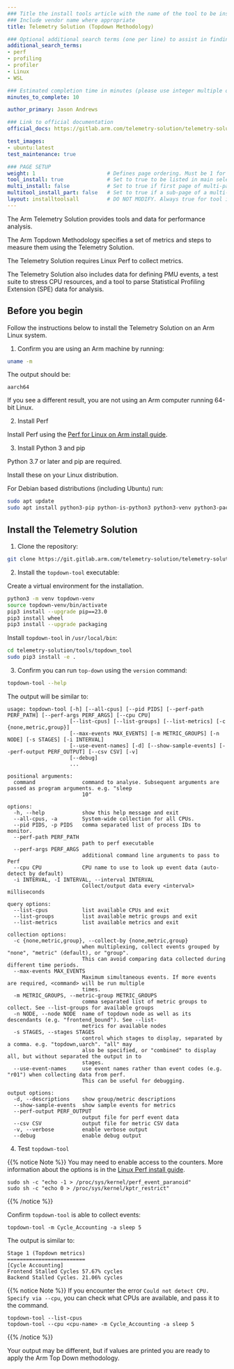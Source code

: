 ```yaml
---
### Title the install tools article with the name of the tool to be installed
### Include vendor name where appropriate
title: Telemetry Solution (Topdown Methodology)

### Optional additional search terms (one per line) to assist in finding the article
additional_search_terms:
- perf
- profiling
- profiler
- Linux
- WSL

### Estimated completion time in minutes (please use integer multiple of 5)
minutes_to_complete: 10

author_primary: Jason Andrews

### Link to official documentation
official_docs: https://gitlab.arm.com/telemetry-solution/telemetry-solution

test_images:
- ubuntu:latest
test_maintenance: true

### PAGE SETUP
weight: 1                       # Defines page ordering. Must be 1 for first (or only) page.
tool_install: true              # Set to true to be listed in main selection page, else false
multi_install: false            # Set to true if first page of multi-page article, else false
multitool_install_part: false   # Set to true if a sub-page of a multi-page article, else false
layout: installtoolsall         # DO NOT MODIFY. Always true for tool install articles
---
```


The Arm Telemetry Solution provides tools and data for performance analysis.

The Arm Topdown Methodology specifies a set of metrics and steps to measure them using the Telemetry Solution.

The Telemetry Solution requires Linux Perf to collect metrics.

The Telemetry Solution also includes data for defining PMU events, a test suite to stress CPU resources, and a tool to parse Statistical Profiling Extension (SPE) data for analysis.

## Before you begin

Follow the instructions below to install the Telemetry Solution on an Arm Linux system.

1. Confirm you are using an Arm machine by running:

```bash
uname -m
```

The output should be:

```output
aarch64
```

If you see a different result, you are not using an Arm computer running 64-bit Linux.

2. Install Perf

Install Perf using the [Perf for Linux on Arm install guide](/install-guides/perf).

3. Install Python 3 and pip

Python 3.7 or later and pip are required.

Install these on your Linux distribution.

For Debian based distributions (including Ubuntu) run:

```bash { target="ubuntu:latest" }
sudo apt update
sudo apt install python3-pip python-is-python3 python3-venv python3-packaging linux-tools-generic linux-tools-$(uname -r) -y
```

## Install the Telemetry Solution

1. Clone the repository:

```bash { target="ubuntu:latest" }
git clone https://git.gitlab.arm.com/telemetry-solution/telemetry-solution.git
```

2. Install the `topdown-tool` executable:

Create a virtual environment for the installation.

```bash
python3 -m venv topdown-venv
source topdown-venv/bin/activate
pip3 install --upgrade pip==23.0
pip3 install wheel
pip3 install --upgrade packaging
```
Install `topdown-tool` in `/usr/local/bin`:

```bash
cd telemetry-solution/tools/topdown_tool
sudo pip3 install -e .
```

3. Confirm you can run `top-down` using the `version` command:

```bash { target="ubuntu:latest" }
topdown-tool --help
```

The output will be similar to:

```output
usage: topdown-tool [-h] [--all-cpus] [--pid PIDS] [--perf-path PERF_PATH] [--perf-args PERF_ARGS] [--cpu CPU]
                    [--list-cpus] [--list-groups] [--list-metrics] [-c {none,metric,group}]
                    [--max-events MAX_EVENTS] [-m METRIC_GROUPS] [-n NODE] [-s STAGES] [-i INTERVAL]
                    [--use-event-names] [-d] [--show-sample-events] [--perf-output PERF_OUTPUT] [--csv CSV] [-v]
                    [--debug]
                    ...

positional arguments:
  command               command to analyse. Subsequent arguments are passed as program arguments. e.g. "sleep
                        10"

options:
  -h, --help            show this help message and exit
  --all-cpus, -a        System-wide collection for all CPUs.
  --pid PIDS, -p PIDS   comma separated list of process IDs to monitor.
  --perf-path PERF_PATH
                        path to perf executable
  --perf-args PERF_ARGS
                        additional command line arguments to pass to Perf
  --cpu CPU             CPU name to use to look up event data (auto-detect by default)
  -i INTERVAL, -I INTERVAL, --interval INTERVAL
                        Collect/output data every <interval> milliseconds

query options:
  --list-cpus           list available CPUs and exit
  --list-groups         list available metric groups and exit
  --list-metrics        list available metrics and exit

collection options:
  -c {none,metric,group}, --collect-by {none,metric,group}
                        when multiplexing, collect events grouped by "none", "metric" (default), or "group".
                        This can avoid comparing data collected during different time periods.
  --max-events MAX_EVENTS
                        Maximum simultaneous events. If more events are required, <command> will be run multiple
                        times.
  -m METRIC_GROUPS, --metric-group METRIC_GROUPS
                        comma separated list of metric groups to collect. See --list-groups for available groups
  -n NODE, --node NODE  name of topdown node as well as its descendants (e.g. "frontend_bound"). See --list-
                        metrics for available nodes
  -s STAGES, --stages STAGES
                        control which stages to display, separated by a comma. e.g. "topdown,uarch". "all" may
                        also be specified, or "combined" to display all, but without separated the output in to
                        stages.
  --use-event-names     use event names rather than event codes (e.g. "r01") when collecting data from perf.
                        This can be useful for debugging.

output options:
  -d, --descriptions    show group/metric descriptions
  --show-sample-events  show sample events for metrics
  --perf-output PERF_OUTPUT
                        output file for perf event data
  --csv CSV             output file for metric CSV data
  -v, --verbose         enable verbose output
  --debug               enable debug output
```

4. Test `topdown-tool`

{{% notice Note %}}
You may need to enable access to the counters. More information about the options is in the [Linux Perf install guide](/install-guides/perf/).

```console
sudo sh -c "echo -1 > /proc/sys/kernel/perf_event_paranoid"
sudo sh -c "echo 0 > /proc/sys/kernel/kptr_restrict"
```
{{% /notice %}}

Confirm `topdown-tool` is able to collect events:

```console
topdown-tool -m Cycle_Accounting -a sleep 5
```

The output is similar to:

```output
Stage 1 (Topdown metrics)
=========================
[Cycle Accounting]
Frontend Stalled Cycles 57.67% cycles
Backend Stalled Cycles. 21.06% cycles
```

{{% notice Note %}}
If you encounter the error `Could not detect CPU. Specify via --cpu`, you can check what CPUs are available, and pass it to the command.

```console
topdown-tool --list-cpus
topdown-tool --cpu <cpu-name> -m Cycle_Accounting -a sleep 5

```
{{% /notice %}}

Your output may be different, but if values are printed you are ready to apply the Arm Top Down methodology.
